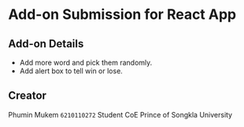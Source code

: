 # Add-on Submission for React App

## Add-on Details
- Add more word and pick them randomly.
- Add alert box to tell win or lose.

## Creator
Phumin Mukem `6210110272`
Student CoE
Prince of Songkla University